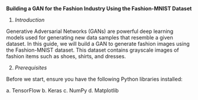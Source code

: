 **Building a GAN for the Fashion Industry Using the Fashion-MNIST Dataset**

1. *Introduction*

Generative Adversarial Networks (GANs) are powerful deep learning models used for generating new data samples that resemble a given dataset. In this guide, we will build a GAN to generate fashion images using the Fashion-MNIST dataset. This dataset contains grayscale images of fashion items such as shoes, shirts, and dresses.

2. *Prerequisites*
   
Before we start, ensure you have the following Python libraries installed:

a. TensorFlow
b. Keras
c. NumPy
d. Matplotlib
